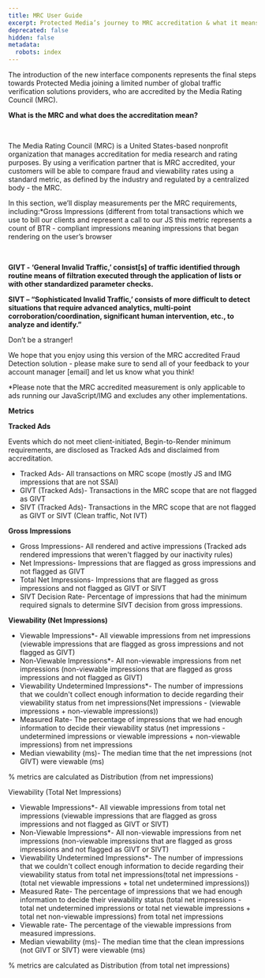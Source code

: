 ```yaml
---
title: MRC User Guide
excerpt: Protected Media’s journey to MRC accreditation & what it means
deprecated: false
hidden: false
metadata:
  robots: index
---
```

The introduction of the new interface components represents the final steps towards Protected Media joining a limited number of global traffic verification solutions providers, who are accredited by the Media Rating Council (MRC).

**What is the MRC and what does the accreditation mean?**

<br />

The Media Rating Council (MRC) is a United States-based nonprofit organization that manages accreditation for media research and rating purposes. By using a verification partner that is MRC accredited, your customers will be able to compare fraud and viewability rates using a standard metric, as defined by the industry and regulated by a centralized body - the MRC.

In this section, we’ll display measurements per the MRC requirements, including:\*Gross Impressions
(different from total transactions which we use to bill our clients and represent a call to our JS this metric represents a count of BTR - compliant impressions meaning impressions that began rendering on the user’s browser

<br />

**GIVT - ‘General Invalid Traffic,’ consist\[s] of traffic identified through routine means of filtration executed through the application of lists or with other standardized parameter checks.**

**SIVT – “Sophisticated Invalid Traffic,’ consists of more difficult to detect situations that require advanced analytics, multi-point corroboration/coordination, significant human intervention, etc., to analyze and identify.”**

Don’t be a stranger!

We hope that you enjoy using this version of the MRC accredited Fraud Detection solution - please make sure to send all of your feedback to your account manager \[email] and let us know what you think!

\*Please note that the MRC accredited measurement is only applicable to ads running our JavaScript/IMG and excludes any other implementations.

**Metrics**

**Tracked Ads**

Events which do not meet client-initiated, Begin-to-Render minimum requirements, are disclosed as Tracked Ads and disclaimed from accreditation.

* Tracked Ads- All transactions on MRC scope (mostly JS and IMG impressions that are not SSAI)
* GIVT (Tracked Ads)- Transactions in the MRC scope that are not flagged as GIVT
* SIVT (Tracked Ads)- Transactions in the MRC scope that are not flagged as GIVT or SIVT (Clean traffic, Not IVT)

**Gross Impressions**

* Gross Impressions- All rendered and active impressions (Tracked ads rendered impressions that weren't flagged by our inactivity rules)
* Net Impressions- Impressions that are flagged as gross impressions and not flagged as GIVT
* Total Net Impressions- Impressions that are flagged as gross impressions and not flagged as  GIVT or SIVT
* SIVT Decision Rate- Percentage of impressions that had the minimum required signals to determine SIVT decision from gross impressions.

**Viewability (Net Impressions)**

* Viewable Impressions\*- All viewable impressions from net impressions (viewable impressions that are flagged as gross impressions and not flagged as GIVT)
* Non-Viewable Impressions\*-  All non-viewable impressions from net impressions (non-viewable impressions that are flagged as gross impressions and not flagged as GIVT)
* Viewability Undetermined Impressions\*- The number of impressions that we couldn't collect enough information to decide regarding their viewability status from net impressions(Net impressions - (viewable impressions + non-viewable impressions))
* Measured Rate- The percentage of impressions that we had enough information to decide their viewability status (net impressions - undetermined impressions or viewable impressions + non-viewable impressions) from net impressions
* Median viewability (ms)- The median time that the net impressions (not GIVT) were viewable (ms)

% metrics are calculated as Distribution (from net impressions)

Viewability (Total Net Impressions)

* Viewable Impressions\*- All viewable impressions from total net impressions (viewable impressions that are flagged as gross impressions and not flagged as GIVT or SIVT)
* Non-Viewable Impressions\*- All non-viewable impressions from net impressions (non-viewable impressions that are flagged as gross impressions and not flagged as GIVT or SIVT)
* Viewability Undetermined Impressions\*- The number of impressions that we couldn't collect enough information to decide regarding their viewability status from total net impressions(total net impressions - (total net viewable impressions + total net undetermined impressions))
* Measured Rate- The percentage of impressions that we had enough information to decide their viewability status (total net impressions - total net undetermined impressions or total net viewable impressions + total net non-viewable impressions) from total net impressions
* Viewable rate- The percentage of the viewable impressions from measured impressions.
* Median viewability (ms)- The median time that the clean impressions (not GIVT or SIVT) were viewable (ms)

% metrics are calculated as Distribution (from total net impressions)